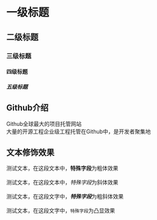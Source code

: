 # 一级标题
## 二级标题
### 三级标题
#### 四级标题
##### 五级标题

## Github介绍 

   Github全球最大的项目托管网站<br>大量的开源工程企业级工程托管在Github中，是开发者聚集地 

    

## 文本修饰效果 

  测试文本，在这段文本中，**特殊字段**为粗体效果<br><br>
  测试文本，在这段文本中，*特殊字段*为斜体效果<br><br>
  测试文本，在这段文字中，***特殊字段***为粗斜体效果<br><br>
  测试文本，在这段文字中，`特殊字段`为凸显效果<br><br>
